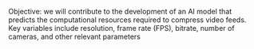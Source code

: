 Objective: we will contribute to the development of an AI model that predicts
the computational resources required to compress video feeds. Key variables
include resolution, frame rate (FPS), bitrate, number of cameras, and other
relevant parameters
